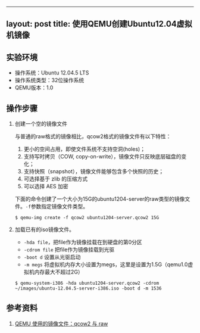 
---
layout: post
title: 使用QEMU创建Ubuntu12.04虚拟机镜像
---

## 实验环境

* 操作系统：Ubuntu 12.04.5 LTS
* 操作系统类型：32位操作系统
* QEMU版本：1.0

## 操作步骤

1. 创建一个空的镜像文件

    与普通的raw格式的镜像相比，qcow2格式的镜像文件有以下特性：
    1. 更小的空间占用，即使文件系统不支持空洞(holes)；
    2. 支持写时拷贝（COW, copy-on-write），镜像文件只反映底层磁盘的变化；
    3. 支持快照（snapshot），镜像文件能够包含多个快照的历史；
    4. 可选择基于 zlib 的压缩方式
    5. 可以选择 AES 加密

    下面的命令创建了一个大小为15G的ubuntu1204-server的raw类型的镜像文件。`-f`参数指定镜像文件类型。

    ```
    $ qemu-img create -f qcow2 ubuntu1204-server.qcow2 15G
    ```

2. 加载已有的iso镜像文件。

    * `-hda file`，把file作为镜像挂载在到硬盘的第0分区
    * `-cdrom file` 把file作为镜像挂载到光驱
    * `-boot d` 设置从光驱启动
    * `-m megs` 将虚拟机内存大小设置为megs，这里是设置为1.5G（qemu1.0虚拟机内存最大不超过2G）

    ```
    $ qemu-system-i386 -hda ubuntu1204-server.qcow2 -cdrom ~/images/ubuntu-12.04.5-server-i386.iso -boot d -m 1536
    ```

## 参考资料

1. [QEMU 使用的镜像文件：qcow2 与 raw](http://www.ibm.com/developerworks/cn/linux/1409_qiaoly_qemuimgages/index.html)
